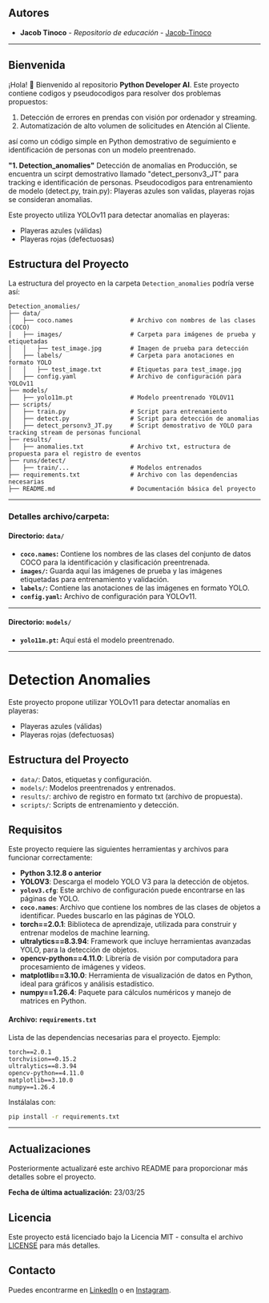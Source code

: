## Autores

- **Jacob Tinoco** - *Repositorio de educación* - [Jacob-Tinoco](https://github.com/Jacob-Tinoco)
---
## Bienvenida
¡Hola! 👋 Bienvenido al repositorio **Python Developer AI**. Este proyecto contiene codigos y pseudocodigos para resolver dos problemas propuestos:
1. Detección de errores en prendas con visión por ordenador y streaming.
2. Automatización de alto volumen de solicitudes en Atención al Cliente.

así como un código simple en Python demostrativo de seguimiento e identificación de personas con un modelo preentrenado.

**"1. Detection_anomalies"**
Detección de anomalias en Producción, se encuentra un scirpt demostrativo llamado "detect_personv3_JT" para tracking e identificación de personas.
Pseudocodigos para entrenamiento de modelo (detect.py, train.py): Playeras azules son validas, playeras rojas se consideran anomalias. 

Este proyecto utiliza YOLOv11 para detectar anomalías en playeras:
- Playeras azules (válidas)
- Playeras rojas (defectuosas)

## **Estructura del Proyecto**

La estructura del proyecto en la carpeta `Detection_anomalies` podría verse así:

```
Detection_anomalies/
├── data/
│   ├── coco.names                # Archivo con nombres de las clases (COCO)
│   ├── images/                   # Carpeta para imágenes de prueba y etiquetadas
│   │   ├── test_image.jpg        # Imagen de prueba para detección
│   ├── labels/                   # Carpeta para anotaciones en formato YOLO
│   │   ├── test_image.txt        # Etiquetas para test_image.jpg
│   ├── config.yaml               # Archivo de configuración para YOLOv11
├── models/
│   ├── yolo11m.pt                # Modelo preentrenado YOLOV11
├── scripts/
│   ├── train.py                  # Script para entrenamiento
│   ├── detect.py                 # Script para detección de anomalias
│   ├── detect_personv3_JT.py     # Script demostrativo de YOLO para tracking stream de personas funcional
├── results/
│   ├── anomalies.txt             # Archivo txt, estructura de propuesta para el registro de eventos
├── runs/detect/
│   ├── train/...                 # Modelos entrenados 
├── requirements.txt              # Archivo con las dependencias necesarias
├── README.md                     # Documentación básica del proyecto
```

---

### **Detalles archivo/carpeta:**

#### **Directorio: `data/`**
- **`coco.names`:** Contiene los nombres de las clases del conjunto de datos COCO para la identificación y clasificación preentrenada.
- **`images/`:** Guarda aquí las imágenes de prueba y las imágenes etiquetadas para entrenamiento y validación.
- **`labels/`:** Contiene las anotaciones de las imágenes en formato YOLO.
- **`config.yaml`:** Archivo de configuración para YOLOv11.
---

#### **Directorio: `models/`**
- **`yolo11m.pt`:** Aquí está el modelo preentrenado.
---

# Detection Anomalies

Este proyecto propone utilizar YOLOv11 para detectar anomalías en playeras:
- Playeras azules (válidas)
- Playeras rojas (defectuosas)

## Estructura del Proyecto
- `data/`: Datos, etiquetas y configuración.
- `models/`: Modelos preentrenados y entrenados.
- `results/`: archivo de registro en formato txt (archivo de propuesta).
- `scripts/`: Scripts de entrenamiento y detección.

## Requisitos

Este proyecto requiere las siguientes herramientas y archivos para funcionar correctamente:

- **Python 3.12.8 o anterior**
- **YOLOV3**: Descarga el modelo YOLO V3 para la detección de objetos.
- **`yolov3.cfg`**: Este archivo de configuración puede encontrarse en las páginas de YOLO.
- **`coco.names`**: Archivo que contiene los nombres de las clases de objetos a identificar. Puedes buscarlo en las páginas de YOLO.
- **torch==2.0.1**: Biblioteca de aprendizaje, utilizada para construir y entrenar modelos de machine learning.
- **ultralytics==8.3.94**: Framework que incluye herramientas avanzadas YOLO, para la detección de objetos.
- **opencv-python==4.11.0**: Librería de visión por computadora para procesamiento de imágenes y videos.
- **matplotlib==3.10.0**: Herramienta de visualización de datos en Python, ideal para gráficos y análisis estadístico.
- **numpy==1.26.4**: Paquete para cálculos numéricos y manejo de matrices en Python.

#### **Archivo: `requirements.txt`**
Lista de las dependencias necesarias para el proyecto. Ejemplo:
```
torch==2.0.1
torchvision==0.15.2
ultralytics==8.3.94
opencv-python==4.11.0
matplotlib==3.10.0
numpy==1.26.4
```

Instálalas con:
```bash
pip install -r requirements.txt
```

---
## Actualizaciones
Posteriormente actualizaré este archivo README para proporcionar más detalles sobre el proyecto.

**Fecha de última actualización:** 23/03/25

## Licencia
Este proyecto está licenciado bajo la Licencia MIT - consulta el archivo [LICENSE](LICENSE) para más detalles.

## Contacto
Puedes encontrarme en [LinkedIn](https://www.linkedin.com/in/jacob-t-329675258/) o en [Instagram](https://www.instagram.com/jknc.0/).
